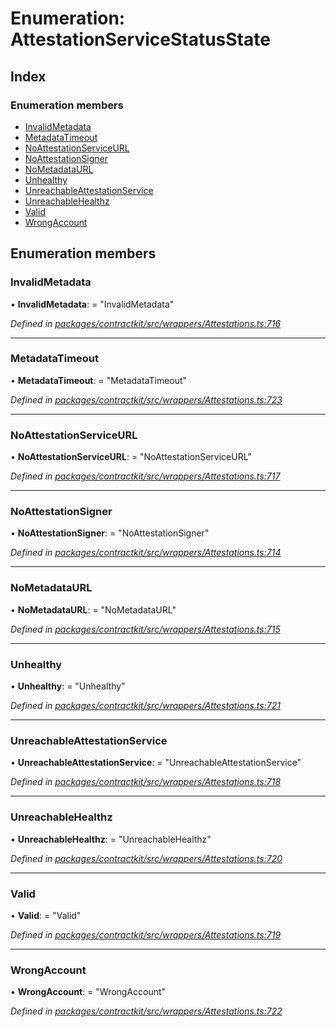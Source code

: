 # Enumeration: AttestationServiceStatusState

## Index

### Enumeration members

* [InvalidMetadata](_wrappers_attestations_.attestationservicestatusstate.md#invalidmetadata)
* [MetadataTimeout](_wrappers_attestations_.attestationservicestatusstate.md#metadatatimeout)
* [NoAttestationServiceURL](_wrappers_attestations_.attestationservicestatusstate.md#noattestationserviceurl)
* [NoAttestationSigner](_wrappers_attestations_.attestationservicestatusstate.md#noattestationsigner)
* [NoMetadataURL](_wrappers_attestations_.attestationservicestatusstate.md#nometadataurl)
* [Unhealthy](_wrappers_attestations_.attestationservicestatusstate.md#unhealthy)
* [UnreachableAttestationService](_wrappers_attestations_.attestationservicestatusstate.md#unreachableattestationservice)
* [UnreachableHealthz](_wrappers_attestations_.attestationservicestatusstate.md#unreachablehealthz)
* [Valid](_wrappers_attestations_.attestationservicestatusstate.md#valid)
* [WrongAccount](_wrappers_attestations_.attestationservicestatusstate.md#wrongaccount)

## Enumeration members

###  InvalidMetadata

• **InvalidMetadata**: = "InvalidMetadata"

*Defined in [packages/contractkit/src/wrappers/Attestations.ts:716](https://github.com/celo-org/celo-monorepo/blob/master/packages/contractkit/src/wrappers/Attestations.ts#L716)*

___

###  MetadataTimeout

• **MetadataTimeout**: = "MetadataTimeout"

*Defined in [packages/contractkit/src/wrappers/Attestations.ts:723](https://github.com/celo-org/celo-monorepo/blob/master/packages/contractkit/src/wrappers/Attestations.ts#L723)*

___

###  NoAttestationServiceURL

• **NoAttestationServiceURL**: = "NoAttestationServiceURL"

*Defined in [packages/contractkit/src/wrappers/Attestations.ts:717](https://github.com/celo-org/celo-monorepo/blob/master/packages/contractkit/src/wrappers/Attestations.ts#L717)*

___

###  NoAttestationSigner

• **NoAttestationSigner**: = "NoAttestationSigner"

*Defined in [packages/contractkit/src/wrappers/Attestations.ts:714](https://github.com/celo-org/celo-monorepo/blob/master/packages/contractkit/src/wrappers/Attestations.ts#L714)*

___

###  NoMetadataURL

• **NoMetadataURL**: = "NoMetadataURL"

*Defined in [packages/contractkit/src/wrappers/Attestations.ts:715](https://github.com/celo-org/celo-monorepo/blob/master/packages/contractkit/src/wrappers/Attestations.ts#L715)*

___

###  Unhealthy

• **Unhealthy**: = "Unhealthy"

*Defined in [packages/contractkit/src/wrappers/Attestations.ts:721](https://github.com/celo-org/celo-monorepo/blob/master/packages/contractkit/src/wrappers/Attestations.ts#L721)*

___

###  UnreachableAttestationService

• **UnreachableAttestationService**: = "UnreachableAttestationService"

*Defined in [packages/contractkit/src/wrappers/Attestations.ts:718](https://github.com/celo-org/celo-monorepo/blob/master/packages/contractkit/src/wrappers/Attestations.ts#L718)*

___

###  UnreachableHealthz

• **UnreachableHealthz**: = "UnreachableHealthz"

*Defined in [packages/contractkit/src/wrappers/Attestations.ts:720](https://github.com/celo-org/celo-monorepo/blob/master/packages/contractkit/src/wrappers/Attestations.ts#L720)*

___

###  Valid

• **Valid**: = "Valid"

*Defined in [packages/contractkit/src/wrappers/Attestations.ts:719](https://github.com/celo-org/celo-monorepo/blob/master/packages/contractkit/src/wrappers/Attestations.ts#L719)*

___

###  WrongAccount

• **WrongAccount**: = "WrongAccount"

*Defined in [packages/contractkit/src/wrappers/Attestations.ts:722](https://github.com/celo-org/celo-monorepo/blob/master/packages/contractkit/src/wrappers/Attestations.ts#L722)*
